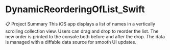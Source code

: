 # DynamicReorderingOfList_Swift
📋 Project Summary
This iOS app displays a list of names in a vertically scrolling collection view. Users can drag and drop to reorder the list. The new order is printed to the console both before and after the drop. The data is managed with a diffable data source for smooth UI updates.
